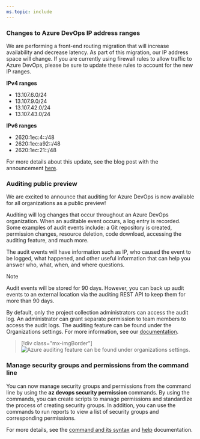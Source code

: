 ```yaml
---
ms.topic: include
---
```


### Changes to Azure DevOps IP address ranges

We are performing a front-end routing migration that will increase availability and decrease latency. As part of this migration, our IP address space will change. If you are currently using firewall rules to allow traffic to Azure DevOps, please be sure to update these rules to account for the new IP ranges.

**IPv4 ranges**
* 13.107.6.0/24
* 13.107.9.0/24
* 13.107.42.0/24
* 13.107.43.0/24

**IPv6 ranges**
* 2620:1ec:4::/48
* 2620:1ec:a92::/48
* 2620:1ec:21::/48

For more details about this update, see the blog post with the announcement [here](https://devblogs.microsoft.com/devops/new-ip-firewall-rules-for-azure-devops/). 

### Auditing public preview

We are excited to announce that auditing for Azure DevOps is now available for all organizations as a public preview!

Auditing will log changes that occur throughout an Azure DevOps organization. When an auditable event occurs, a log entry is recorded. Some examples of audit events include: a Git repository is created, permission changes, resource deletion, code download, accessing the auditing feature, and much more. 

The audit events will have information such as IP, who caused the event to be logged, what happened, and other useful information that can help you answer who, what, when, and where questions. 

> [!NOTE]
> Audit events will be stored for 90 days. However, you can back up audit events to an external location via the auditing REST API to keep them for more than 90 days.

By default, only the project collection administrators can access the audit log. An administrator can grant separate permission to team members to access the audit logs. The auditing feature can be found under the Organizations settings. For more information, see our [documentation](/azure/devops/organizations/audit/azure-devops-auditing?view=azure-devops&preserve-view=true).

> [!div class="mx-imgBorder"]
> ![Azure auditing feature can be found under organizations settings.](../../media/153_01.png "Azure auditing feature can be found under organizations settings")

### Manage security groups and permissions from the command line

You can now manage security groups and permissions from the command line by using the **az devops security permission** commands. By using the commands, you can create scripts to manage permissions and standardize the process of creating security groups. In addition, you can use the commands to run reports to view a list of security groups and corresponding permissions. 

For more details, see the [command and its syntax](/cli/azure/devops/security/permission) and [help](/azure/devops/cli/permissions?view=azure-devops&preserve-view=true) documentation.
